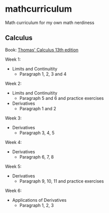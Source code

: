 # mathcurriculum
Math curriculum for my own math nerdiness

## Calculus
Book: [Thomas' Calculus 13th edition](https://www.amazon.com/Thomas-Calculus-Early-Transcendentals-13th/dp/0321884078)

Week 1:
- Limits and Continuitity
  - Paragraph 1, 2, 3 and 4

Week 2:
- Limits and Continuitity
  - Paragraph 5 and 6 and practice exercises
- Derivatives
  - Paragraph 1 and 2

Week 3:
- Derivatives
  - Paragraph 3, 4, 5

Week 4:
- Derivatives
  - Paragraph 6, 7, 8

Week 5:
- Derivatives
  - Paragraph 9, 10, 11 and practice exercises

Week 6:
- Applications of Derivatives
  - Paragraph 1, 2, 3
